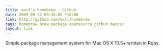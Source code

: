```yaml
---
title: mxcl's homebrew - GitHub
date: 2009-09-22 09:33:03 +10:00
link: http://github.com/mxcl/homebrew
tags: homebrew brew package opensource github macosx
layout: link
---
```

Simple package management system for Mac OS X 10.5+ written in Ruby.
